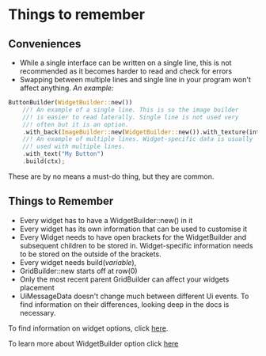 # Things to remember

## Conveniences

- While a single interface can be written on a single line,
this is not recommended as it becomes harder to read and check
for errors
- Swapping between multiple lines and single line in your program
won't affect anything. *An example:*
```rust
ButtonBuilder(WidgetBuilder::new())
    //! An example of a single line. This is so the image builder 
    //! is easier to read laterally. Single line is not used very 
    //! often but it is an option.
    .with_back(ImageBuilder::new(WidgetBuilder::new()).with_texture(into_gui_texture(resource_manager.request_texture("your_texture"))).build(ctx))
    //! An example of multiple lines. Widget-specific data is usually 
    //! used with multiple lines.
    .with_text("My Button")
    .build(ctx); 
```

These are by no means a must-do thing, but they are common.

## Things to Remember

- Every widget has to have a WidgetBuilder::new() in it
- Every widget has its own information that can be used to 
customise it
- Every Widget needs to have open brackets for the WidgetBuilder
and subsequent children to be stored in. Widget-specific 
information needs to be stored on the outside of the brackets.
- Every widget needs build(*variable*),
- GridBuilder::new starts off at row(0)
- Only the most recent parent GridBuilder can affect your 
widgets placement
- UiMessageData doesn't change much between different Ui events.
To find information on their differences, looking deep in the docs
is necessary.

To find information on widget options, click [here](https://docs.rs/rg3d).

To learn more about WidgetBuilder option click [here](https://docs.rs/rg3d-ui/0.14.0/rg3d_ui/widget/struct.WidgetBuilder.html)
